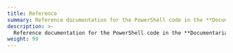 ```yaml
---
title: Reference
summary: Reference documentation for the PowerShell code in the **Documentarian** module.
description: >-
  Reference documentation for the PowerShell code in the **Documentarian** module.
weight: 99
---
```

